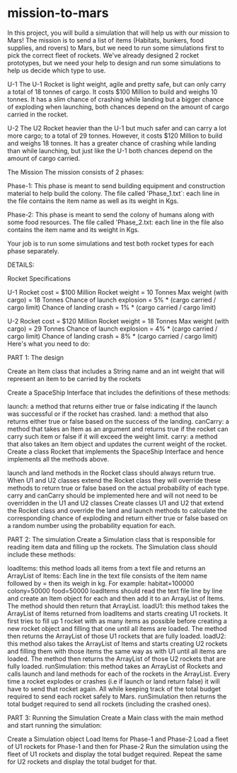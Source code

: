 # mission-to-mars

In this project, you will build a simulation that will help us with our mission to Mars!
The mission is to send a list of items (Habitats, bunkers, food supplies, and rovers) to Mars, but we need to run some simulations first to pick the correct fleet of rockets.
We've already designed 2 rocket prototypes, but we need your help to design and run some simulations to help us decide which type to use.

U-1
The U-1 Rocket is light weight, agile and pretty safe, but can only carry a total of 18 tonnes of cargo. It costs $100 Million to build and weighs 10 tonnes. It has a slim chance of crashing while landing but a bigger chance of exploding when launching, both chances depend on the amount of cargo carried in the rocket.

U-2
The U2 Rocket heavier than the U-1 but much safer and can carry a lot more cargo; to a total of 29 tonnes. However, it costs $120 Million to build and weighs 18 tonnes. It has a greater chance of crashing while landing than while launching, but just like the U-1 both chances depend on the amount of cargo carried.

The Mission
The mission consists of 2 phases:

Phase-1:
This phase is meant to send building equipment and construction material to help build the colony. The file called 'Phase_1.txt`: each line in the file contains the item name as well as its weight in Kgs.

Phase-2:
This phase is meant to send the colony of humans along with some food resources. The file called 'Phase_2.txt: each line in the file also contains the item name and its weight in Kgs.

Your job is to run some simulations and test both rocket types for each phase separately.

DETAILS:

Rocket Specifications

U-1
Rocket cost = $100 Million
Rocket weight = 10 Tonnes
Max weight (with cargo) = 18 Tonnes
Chance of launch explosion = 5% * (cargo carried / cargo limit)
Chance of landing crash = 1% * (cargo carried / cargo limit)

U-2
Rocket cost = $120 Million
Rocket weight = 18 Tonnes
Max weight (with cargo) = 29 Tonnes
Chance of launch explosion = 4% * (cargo carried / cargo limit)
Chance of landing crash = 8% * (cargo carried / cargo limit)
Here's what you need to do:

PART 1: The design

Create an Item class that includes a String name and an int weight that will represent an item to be carried by the rockets

Create a SpaceShip Interface that includes the definitions of these methods:

launch: a method that returns either true or false indicating if the launch was successful or if the rocket has crashed.
land: a method that also returns either true or false based on the success of the landing.
canCarry: a method that takes an Item as an argument and returns true if the rocket can carry such item or false if it will exceed the weight limit.
carry: a method that also takes an Item object and updates the current weight of the rocket.
Create a class Rocket that implements the SpaceShip Interface and hence implements all the methods above.

launch and land methods in the Rocket class should always return true. When U1 and U2 classes extend the Rocket class they will override these methods to return true or false based on the actual probability of each type.
carry and canCarry should be implemented here and will not need to be overridden in the U1 and U2 classes
Create classes U1 and U2 that extend the Rocket class and override the land and launch methods to calculate the corresponding chance of exploding and return either true or false based on a random number using the probability equation for each.

PART 2: The simulation
Create a Simulation class that is responsible for reading item data and filling up the rockets. The Simulation class should include these methods:

loadItems: this method loads all items from a text file and returns an ArrayList of Items:
Each line in the text file consists of the item name followed by = then its weigh in kg. For example:
habitat=100000
colony=50000
food=50000
loadItems should read the text file line by line and create an Item object for each and then add it to an ArrayList of Items. 
The method should then return that ArrayList.
loadU1: this method takes the ArrayList of Items returned from loadItems and starts creating U1 rockets. 
It first tries to fill up 1 rocket with as many items as possible before creating a new rocket object and filling that one until all items are loaded. 
The method then returns the ArrayList of those U1 rockets that are fully loaded.
loadU2: this method also takes the ArrayList of Items and starts creating U2 rockets and filling them with those items the same way as with U1 until all items are loaded. 
The method then returns the ArrayList of those U2 rockets that are fully loaded.
runSimulation: this method takes an ArrayList of Rockets and calls launch and land methods for each of the rockets in the ArrayList. 
Every time a rocket explodes or crashes (i.e if launch or land return false) it will have to send that rocket again. 
All while keeping track of the total budget required to send each rocket safely to Mars. 
runSimulation then returns the total budget required to send all rockets (including the crashed ones).

PART 3: Running the Simulation
Create a Main class with the main method and start running the simulation:

Create a Simulation object
Load Items for Phase-1 and Phase-2
Load a fleet of U1 rockets for Phase-1 and then for Phase-2
Run the simulation using the fleet of U1 rockets and display the total budget required.
Repeat the same for U2 rockets and display the total budget for that.
